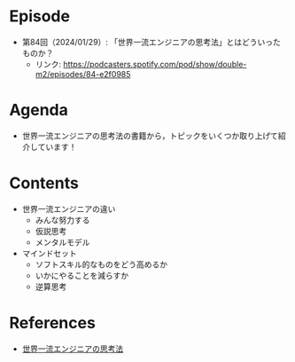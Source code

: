 # Episode

- 第84回（2024/01/29）: 「世界一流エンジニアの思考法」とはどういったものか？
  - リンク: https://podcasters.spotify.com/pod/show/double-m2/episodes/84-e2f0985

# Agenda

- 世界一流エンジニアの思考法の書籍から，トピックをいくつか取り上げて紹介しています！

# Contents

- 世界一流エンジニアの違い
  - みんな努力する
  - 仮説思考
  - メンタルモデル
- マインドセット
  - ソフトスキル的なものをどう高めるか
  - いかにやることを減らすか
  - 逆算思考

# References

- [世界一流エンジニアの思考法](https://amzn.asia/d/1TVRrSi)
